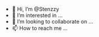 - 👋 Hi, I’m @Stenzzy
- 👀 I’m interested in ...
- 💞️ I’m looking to collaborate on ...
- 📫 How to reach me ...

<!---
Stenzzy/Stenzzy is a ✨ special ✨ repository because its `README.md` (this file) appears on your GitHub profile.
You can click the Preview link to take a look at your changes.
--->
